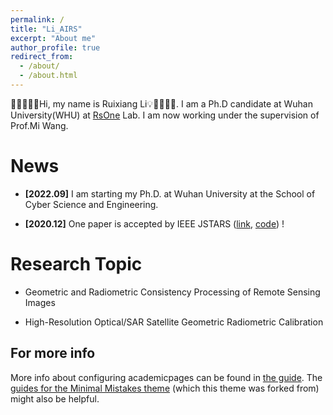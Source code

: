 ```yaml
---
permalink: /
title: "Li_AIRS"
excerpt: "About me"
author_profile: true
redirect_from: 
  - /about/
  - /about.html
---
```


🚀👨‍💻🥁💡Hi, my name is Ruixiang Li💡🥁👨‍💻🚀. I am a Ph.D candidate at Wuhan University(WHU) at [RsOne](http://rsone.whu.edu.cn/) Lab. I am now working under the supervision of Prof.Mi Wang.

News
======
- **[2022.09]** I am starting my Ph.D. at Wuhan University at the School of Cyber Science and Engineering.

- **[2020.12]** One paper is accepted by IEEE JSTARS ([link](https://ieeexplore.ieee.org/document/9286545/), [code](https://lirxairs.github.io/)) !

Research Topic
======
- Geometric and Radiometric Consistency Processing of Remote Sensing Images

- High-Resolution Optical/SAR Satellite Geometric Radiometric Calibration

For more info
------
More info about configuring academicpages can be found in [the guide](https://academicpages.github.io/markdown/). The [guides for the Minimal Mistakes theme](https://mmistakes.github.io/minimal-mistakes/docs/configuration/) (which this theme was forked from) might also be helpful.
